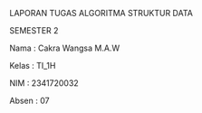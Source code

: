 LAPORAN TUGAS ALGORITMA STRUKTUR DATA 

SEMESTER  2

Nama   : Cakra Wangsa M.A.W

Kelas  : TI_1H

NIM    : 2341720032

Absen  : 07

